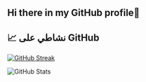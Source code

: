 ## Hi there in my GitHub profile👋

## 📈 نشاطي على GitHub  

[![GitHub Streak](https://streak-stats.demolab.com/?user=simabilony&theme=dark)](https://git.io/streak-stats)  


![GitHub Stats](https://github-readme-stats.vercel.app/api?username=simabilony&show_icons=true&theme=radical)  
<!--
**simabilony/simabilony** is a ✨ _special_ ✨ repository because its `README.md` (this file) appears on your GitHub profile.

## 🔥 إحصائيات GitHub Streak  
[![GitHub Streak](https://streak-stats.demolab.com/?user=simabilony&theme=dark)](https://git.io/streak-stats)  

## 📊 إحصائيات أخرى  
![GitHub Stats](https://github-readme-stats.vercel.app/api?username=simabilony&show_icons=true&theme=radical)  

Here are some ideas to get you started:

- 🔭 I’m currently working on ...
- 🌱 I’m currently learning ...
- 👯 I’m looking to collaborate on ...
- 🤔 I’m looking for help with ...
- 💬 Ask me about ...
- 📫 How to reach me: ...
- 😄 Pronouns: ...
- ⚡ Fun fact: ...
-->
